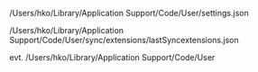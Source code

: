 /Users/hko/Library/Application Support/Code/User/settings.json

/Users/hko/Library/Application Support/Code/User/sync/extensions/lastSyncextensions.json



evt. /Users/hko/Library/Application Support/Code/User
